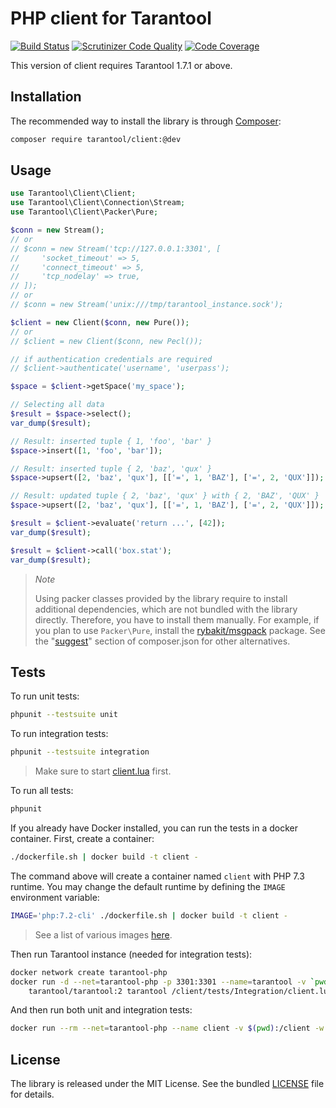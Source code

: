# PHP client for Tarantool

[![Build Status](https://travis-ci.org/tarantool-php/client.svg?branch=master)](https://travis-ci.org/tarantool-php/client)
[![Scrutinizer Code Quality](https://scrutinizer-ci.com/g/tarantool-php/client/badges/quality-score.png?b=master)](https://scrutinizer-ci.com/g/tarantool-php/client/?branch=master)
[![Code Coverage](https://scrutinizer-ci.com/g/tarantool-php/client/badges/coverage.png?b=master)](https://scrutinizer-ci.com/g/tarantool-php/client/?branch=master)

This version of client requires Tarantool 1.7.1 or above.


## Installation

The recommended way to install the library is through [Composer](http://getcomposer.org):

```sh
composer require tarantool/client:@dev
```


## Usage

```php
use Tarantool\Client\Client;
use Tarantool\Client\Connection\Stream;
use Tarantool\Client\Packer\Pure;

$conn = new Stream();
// or
// $conn = new Stream('tcp://127.0.0.1:3301', [
//     'socket_timeout' => 5,
//     'connect_timeout' => 5,
//     'tcp_nodelay' => true,
// ]);
// or
// $conn = new Stream('unix:///tmp/tarantool_instance.sock');

$client = new Client($conn, new Pure());
// or
// $client = new Client($conn, new Pecl());

// if authentication credentials are required
// $client->authenticate('username', 'userpass');

$space = $client->getSpace('my_space');

// Selecting all data
$result = $space->select();
var_dump($result);

// Result: inserted tuple { 1, 'foo', 'bar' }
$space->insert([1, 'foo', 'bar']);

// Result: inserted tuple { 2, 'baz', 'qux' }
$space->upsert([2, 'baz', 'qux'], [['=', 1, 'BAZ'], ['=', 2, 'QUX']]);

// Result: updated tuple { 2, 'baz', 'qux' } with { 2, 'BAZ', 'QUX' }
$space->upsert([2, 'baz', 'qux'], [['=', 1, 'BAZ'], ['=', 2, 'QUX']]);

$result = $client->evaluate('return ...', [42]);
var_dump($result);

$result = $client->call('box.stat');
var_dump($result);
```

> *Note*
>
> Using packer classes provided by the library require to install additional dependencies,
> which are not bundled with the library directly. Therefore, you have to install them manually.
> For example, if you plan to use `Packer\Pure`, install the [rybakit/msgpack](https://github.com/rybakit/msgpack.php#installation) package.
> See the "[suggest](composer.json#L20)" section of composer.json for other alternatives.


## Tests

To run unit tests:

```sh
phpunit --testsuite unit
```

To run integration tests:

```sh
phpunit --testsuite integration
```

> Make sure to start [client.lua](tests/Integration/client.lua) first.

To run all tests:

```sh
phpunit
```

If you already have Docker installed, you can run the tests in a docker container.
First, create a container:

```sh
./dockerfile.sh | docker build -t client -
```

The command above will create a container named `client` with PHP 7.3 runtime.
You may change the default runtime by defining the `IMAGE` environment variable:

```sh
IMAGE='php:7.2-cli' ./dockerfile.sh | docker build -t client -
```

> See a list of various images [here](.travis.yml#L8).


Then run Tarantool instance (needed for integration tests):

```sh
docker network create tarantool-php
docker run -d --net=tarantool-php -p 3301:3301 --name=tarantool -v `pwd`:/client \
    tarantool/tarantool:2 tarantool /client/tests/Integration/client.lua
```

And then run both unit and integration tests:

```sh
docker run --rm --net=tarantool-php --name client -v $(pwd):/client -w /client client
```


## License

The library is released under the MIT License. See the bundled [LICENSE](LICENSE) file for details.
